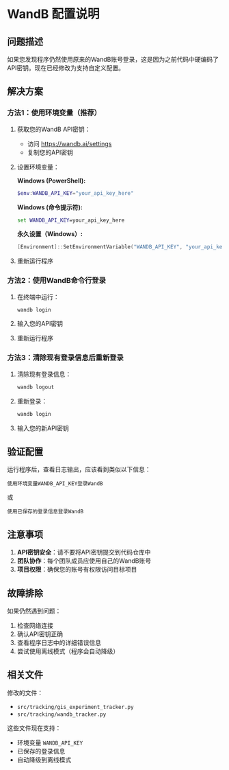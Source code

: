 # WandB 配置说明

## 问题描述

如果您发现程序仍然使用原来的WandB账号登录，这是因为之前代码中硬编码了API密钥。现在已经修改为支持自定义配置。

## 解决方案

### 方法1：使用环境变量（推荐）

1. 获取您的WandB API密钥：
   - 访问 https://wandb.ai/settings
   - 复制您的API密钥

2. 设置环境变量：
   
   **Windows (PowerShell):**
   ```powershell
   $env:WANDB_API_KEY="your_api_key_here"
   ```
   
   **Windows (命令提示符):**
   ```cmd
   set WANDB_API_KEY=your_api_key_here
   ```
   
   **永久设置（Windows）:**
   ```powershell
   [Environment]::SetEnvironmentVariable("WANDB_API_KEY", "your_api_key_here", "User")
   ```

3. 重新运行程序

### 方法2：使用WandB命令行登录

1. 在终端中运行：
   ```bash
   wandb login
   ```

2. 输入您的API密钥

3. 重新运行程序

### 方法3：清除现有登录信息后重新登录

1. 清除现有登录信息：
   ```bash
   wandb logout
   ```

2. 重新登录：
   ```bash
   wandb login
   ```

3. 输入您的新API密钥

## 验证配置

运行程序后，查看日志输出，应该看到类似以下信息：

```
使用环境变量WANDB_API_KEY登录WandB
```
或
```
使用已保存的登录信息登录WandB
```

## 注意事项

1. **API密钥安全**：请不要将API密钥提交到代码仓库中
2. **团队协作**：每个团队成员应使用自己的WandB账号
3. **项目权限**：确保您的账号有权限访问目标项目

## 故障排除

如果仍然遇到问题：

1. 检查网络连接
2. 确认API密钥正确
3. 查看程序日志中的详细错误信息
4. 尝试使用离线模式（程序会自动降级）

## 相关文件

修改的文件：
- `src/tracking/gis_experiment_tracker.py`
- `src/tracking/wandb_tracker.py`

这些文件现在支持：
- 环境变量 `WANDB_API_KEY`
- 已保存的登录信息
- 自动降级到离线模式